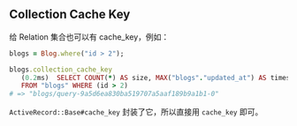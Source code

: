 ## Collection Cache Key

给 Relation 集合也可以有 cache_key，例如：

```ruby
blogs = Blog.where("id > 2");

blogs.collection_cache_key
   (0.2ms)  SELECT COUNT(*) AS size, MAX("blogs"."updated_at") AS timestamp
   FROM "blogs" WHERE (id > 2)
# => "blogs/query-9a5d6ea830ba519707a5aaf189b9a1b1-0"
```

`ActiveRecord::Base#cache_key` 封装了它，所以直接用 `cache_key` 即可。
